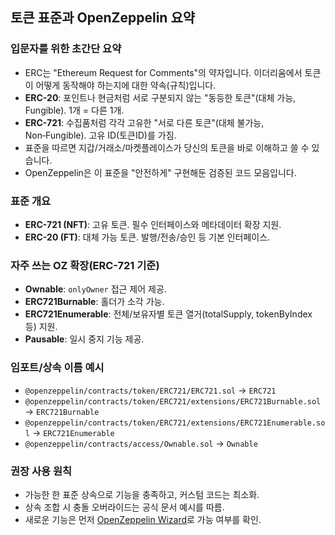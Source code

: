 ## 토큰 표준과 OpenZeppelin 요약

### 입문자를 위한 초간단 요약

- ERC는 "Ethereum Request for Comments"의 약자입니다. 이더리움에서 토큰이 어떻게 동작해야 하는지에 대한 약속(규칙)입니다.
- **ERC-20**: 포인트나 현금처럼 서로 구분되지 않는 "동등한 토큰"(대체 가능, Fungible). 1개 = 다른 1개.
- **ERC-721**: 수집품처럼 각각 고유한 "서로 다른 토큰"(대체 불가능, Non‑Fungible). 고유 ID(토큰ID)를 가짐.
- 표준을 따르면 지갑/거래소/마켓플레이스가 당신의 토큰을 바로 이해하고 쓸 수 있습니다.
- OpenZeppelin은 이 표준을 "안전하게" 구현해둔 검증된 코드 모음입니다.

### 표준 개요

- **ERC-721 (NFT)**: 고유 토큰. 필수 인터페이스와 메타데이터 확장 지원.
- **ERC-20 (FT)**: 대체 가능 토큰. 발행/전송/승인 등 기본 인터페이스.

### 자주 쓰는 OZ 확장(ERC-721 기준)

- **Ownable**: `onlyOwner` 접근 제어 제공.
- **ERC721Burnable**: 홀더가 소각 가능.
- **ERC721Enumerable**: 전체/보유자별 토큰 열거(totalSupply, tokenByIndex 등) 지원.
- **Pausable**: 일시 중지 기능 제공.

### 임포트/상속 이름 예시

- `@openzeppelin/contracts/token/ERC721/ERC721.sol` → `ERC721`
- `@openzeppelin/contracts/token/ERC721/extensions/ERC721Burnable.sol` → `ERC721Burnable`
- `@openzeppelin/contracts/token/ERC721/extensions/ERC721Enumerable.sol` → `ERC721Enumerable`
- `@openzeppelin/contracts/access/Ownable.sol` → `Ownable`

### 권장 사용 원칙

- 가능한 한 표준 상속으로 기능을 충족하고, 커스텀 코드는 최소화.
- 상속 조합 시 충돌 오버라이드는 공식 문서 예시를 따름.
- 새로운 기능은 먼저 [OpenZeppelin Wizard](https://docs.openzeppelin.com/contracts/5.x/wizard)로 가능 여부를 확인.
